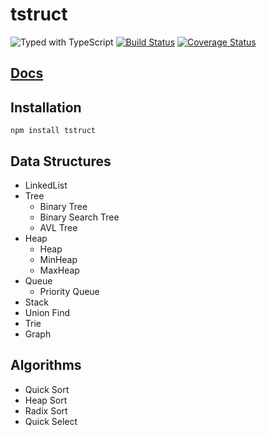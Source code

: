 # tstruct
<!-- Badges -->
![Typed with TypeScript](https://flat.badgen.net/badge/icon/Typed?icon=typescript&label&labelColor=blue&color=555555)
[![Build Status](https://travis-ci.org/powerofsoul/tstruct.svg?branch=master)](https://travis-ci.org/powerofsoul/tstruct)
[![Coverage Status](https://coveralls.io/repos/github/powerofsoul/tstruct/badge.svg?branch=master)](https://coveralls.io/github/powerofsoul/tstruct?branch=master)

<!-- End Badges -->
## [Docs](https://powerofsoul.github.io/tstruct)


## Installation
~~~
npm install tstruct 
~~~

## Data Structures 
- LinkedList
- Tree
    - Binary Tree
    - Binary Search Tree
    - AVL Tree
- Heap
    - Heap
    - MinHeap
    - MaxHeap
- Queue
    - Priority Queue
- Stack
- Union Find
- Trie
- Graph

## Algorithms
- Quick Sort
- Heap Sort
- Radix Sort
- Quick Select
